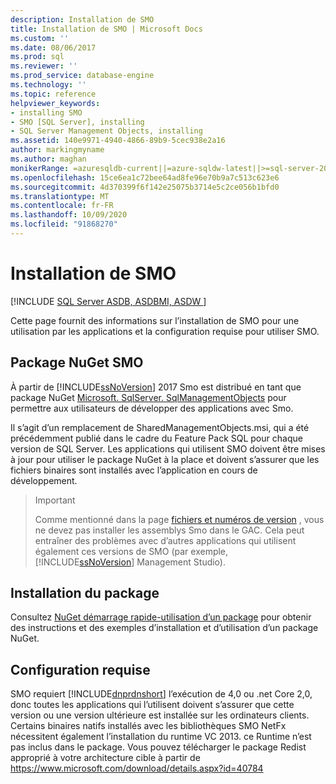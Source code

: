 ```yaml
---
description: Installation de SMO
title: Installation de SMO | Microsoft Docs
ms.custom: ''
ms.date: 08/06/2017
ms.prod: sql
ms.reviewer: ''
ms.prod_service: database-engine
ms.technology: ''
ms.topic: reference
helpviewer_keywords:
- installing SMO
- SMO [SQL Server], installing
- SQL Server Management Objects, installing
ms.assetid: 140e9971-4940-4866-89b9-5cec938e2a16
author: markingmyname
ms.author: maghan
monikerRange: =azuresqldb-current||=azure-sqldw-latest||>=sql-server-2016||=sqlallproducts-allversions||>=sql-server-linux-2017||=azuresqldb-mi-current
ms.openlocfilehash: 15ce6ea1c72bee64ad8fe96e70b9a7c513c623e6
ms.sourcegitcommit: 4d370399f6f142e25075b3714e5c2ce056b1bfd0
ms.translationtype: MT
ms.contentlocale: fr-FR
ms.lasthandoff: 10/09/2020
ms.locfileid: "91868270"
---
```

# <a name="installing-smo"></a>Installation de SMO

[!INCLUDE [SQL Server ASDB, ASDBMI, ASDW ](../../includes/applies-to-version/sql-asdb-asdbmi-asa.md)]

Cette page fournit des informations sur l’installation de SMO pour une utilisation par les applications et la configuration requise pour utiliser SMO.

## <a name="smo-nuget-package"></a>Package NuGet SMO

À partir de [!INCLUDE[ssNoVersion](../../includes/ssnoversion-md.md)] 2017 Smo est distribué en tant que package NuGet [Microsoft. SqlServer. SqlManagementObjects](https://www.nuget.org/packages/Microsoft.SqlServer.SqlManagementObjects) pour permettre aux utilisateurs de développer des applications avec Smo.

Il s’agit d’un remplacement de SharedManagementObjects.msi, qui a été précédemment publié dans le cadre du Feature Pack SQL pour chaque version de SQL Server. Les applications qui utilisent SMO doivent être mises à jour pour utiliser le package NuGet à la place et doivent s’assurer que les fichiers binaires sont installés avec l’application en cours de développement.

>>[!Important]
>>Comme mentionné dans la page [fichiers et numéros de version](files-and-version-numbers.md) , vous ne devez pas installer les assemblys Smo dans le GAC. Cela peut entraîner des problèmes avec d’autres applications qui utilisent également ces versions de SMO (par exemple, [!INCLUDE[ssNoVersion](../../includes/ssnoversion-md.md)] Management Studio).

## <a name="installing-the-package"></a>Installation du package

Consultez [NuGet démarrage rapide-utilisation d’un package](/nuget/quickstart/use-a-package) pour obtenir des instructions et des exemples d’installation et d’utilisation d’un package NuGet. 
  
## <a name="system-requirements"></a>Configuration requise
  
 SMO requiert [!INCLUDE[dnprdnshort](../../includes/dnprdnshort-md.md)] l’exécution de 4,0 ou .net Core 2,0, donc toutes les applications qui l’utilisent doivent s’assurer que cette version ou une version ultérieure est installée sur les ordinateurs clients. Certains binaires natifs installés avec les bibliothèques SMO NetFx nécessitent également l’installation du runtime VC 2013. ce Runtime n’est pas inclus dans le package. Vous pouvez télécharger le package Redist approprié à votre architecture cible à partir de https://www.microsoft.com/download/details.aspx?id=40784
